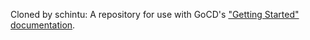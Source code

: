 Cloned by schintu: A repository for use with GoCD's ["Getting Started" documentation](https://www.go.cd/getting-started/part-1/).
